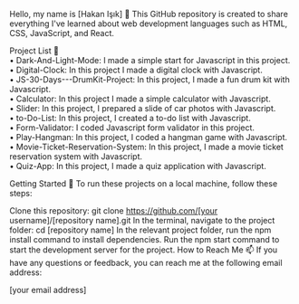 Hello, my name is [Hakan Işık] 👋
This GitHub repository is created to share everything I've learned about web development languages such as HTML, CSS, JavaScript, and React.

Project List 📂    
• Dark-And-Light-Mode: I made a simple start for Javascript in this project.    
• Digital-Clock: In this project I made a digital clock with Javascript.    
• JS-30-Days---DrumKit-Project: In this project, I made a fun drum kit with Javascript.    
• Calculator: In this project I made a simple calculator with Javascript.   
• Slider: In this project, I prepared a slide of car photos with Javascript.  
• to-Do-List: In this project, I created a to-do list with Javascript.  
• Form-Validator: I coded Javascript form validator in this project.  
• Play-Hangman: In this project, I coded a hangman game with Javascript.  
• Movie-Ticket-Reservation-System: In this project, I made a movie ticket reservation system with Javascript.  
• Quiz-App: In this project, I made a quiz application with Javascript.  




Getting Started 🚀
To run these projects on a local machine, follow these steps:

Clone this repository: git clone https://github.com/[your username]/[repository name].git
In the terminal, navigate to the project folder: cd [repository name]
In the relevant project folder, run the npm install command to install dependencies.
Run the npm start command to start the development server for the project.
How to Reach Me 📫
If you have any questions or feedback, you can reach me at the following email address:

[your email address]
